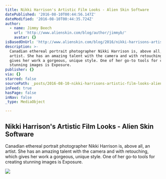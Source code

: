 ```yaml
---
title: Nikki Harrison's Artistic Film Looks - Alien Skin Software
datePublished: '2016-08-10T00:44:56.147Z'
dateModified: '2016-08-10T00:44:35.724Z'
author:
  - name: Jimmy Beech
    url: 'http://www.alienskin.com/blog/author/jimmyb/'
    avatar: {}
isBasedOnUrl: 'http://www.alienskin.com/blog/2016/nikki-harrisons-artistic-film-looks/'
description: >-
  Canadian ethereal portrait photographer Nikki Harrison is, above all, an
  artist. She has an amazing talent with the camera and with retouching, which
  gives her work a gorgeous, unique style. One of her go-to tools for creating
  stunning images is Exposure.
publisher: {}
via: {}
starred: false
sourcePath: _posts/2016-08-10-nikki-harrisons-artistic-film-looks-alien-skin-software.md
inFeed: true
hasPage: false
inNav: false
_type: MediaObject

---
```

<article style=""><h1>Nikki Harrison's Artistic Film Looks - Alien Skin Software</h1><p>Canadian ethereal portrait photographer Nikki Harrison is, above all, an artist. She has an amazing talent with the camera and with retouching, which gives her work a gorgeous, unique style. One of her go-to tools for creating stunning images is Exposure.</p><img src="http://www.alienskin.com/site/wp-content/uploads/2016/08/Nikki-Harrison-Film-looks-FB.jpg" /></article>